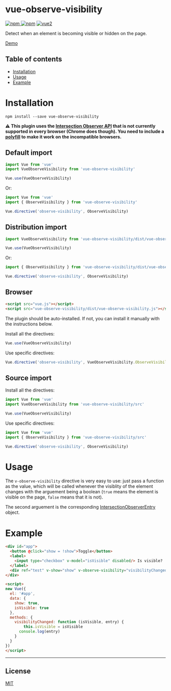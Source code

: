 # vue-observe-visibility

[![npm](https://img.shields.io/npm/v/vue-observe-visibility.svg) ![npm](https://img.shields.io/npm/dm/vue-observe-visibility.svg)](https://www.npmjs.com/package/vue-observe-visibility)
[![vue2](https://img.shields.io/badge/vue-2.x-brightgreen.svg)](https://vuejs.org/)

Detect when an element is becoming visible or hidden on the page.

[Demo](https://jsfiddle.net/Akryum/ppt7endj/)

## Table of contents

- [Installation](#installation)
- [Usage](#usage)
- [Example](#example)

# Installation

```
npm install --save vue-observe-visibility
```

**⚠️ This plugin uses the [Intersection Observer API](https://github.com/WICG/IntersectionObserver) that is not currently supported in every browser (Chrome does though). You need to include a [polyfill](https://github.com/WICG/IntersectionObserver/tree/gh-pages/polyfill) to make it work on the incompatible browsers.**

## Default import

```javascript
import Vue from 'vue'
import VueObserveVisibility from 'vue-observe-visibility'

Vue.use(VueObserveVisibility)
```

Or:

```javascript
import Vue from 'vue'
import { ObserveVisibility } from 'vue-observe-visibility'

Vue.directive('observe-visibility', ObserveVisibility)
```

## Distribution import

```javascript
import VueObserveVisibility from 'vue-observe-visibility/dist/vue-observe-visibility'

Vue.use(VueObserveVisibility)
```

 Or:

```javascript
import { ObserveVisibility } from 'vue-observe-visibility/dist/vue-observe-visibility'

Vue.directive('observe-visibility', ObserveVisibility)
```

## Browser

```html
<script src="vue.js"></script>
<script src="vue-observe-visibility/dist/vue-observe-visibility.js"></script>
```

The plugin should be auto-installed. If not, you can install it manually with the instructions below.

Install all the directives:

```javascript
Vue.use(VueObserveVisibility)
```

Use specific directives:

```javascript
Vue.directive('observe-visibility', VueObserveVisibility.ObserveVisibility)
```

## Source import

Install all the directives:

```javascript
import Vue from 'vue'
import VueObserveVisibility from 'vue-observe-visibility/src'

Vue.use(VueObserveVisibility)
```

Use specific directives:

```javascript
import Vue from 'vue'
import { ObserveVisibility } from 'vue-observe-visibility/src'

Vue.directive('observe-visibility', ObserveVisibility)
```

# Usage

The `v-observe-visibility` directive is very easy to use: just pass a function as the value, which will be called whenever the visiblity of the element changes with the arguement being a boolean (`true` means the element is visible on the page, `false` means that it is not).

The second arguement is the corresponding [IntersectionObserverEntry](https://developer.mozilla.org/en-US/docs/Web/API/IntersectionObserverEntry) object.

# Example

```html
<div id="app">
  <button @click="show = !show">Toggle</button>
  <label>
    <input type="checkbox" v-model="isVisible" disabled/> Is visible?
  </label>
  <div ref="test" v-show="show" v-observe-visibility="visibilityChanged">Hello world!</div>
</div>

<script>
new Vue({
  el: '#app',
  data: {
    show: true,
    isVisible: true
  },
  methods: {
  	visibilityChanged: function (isVisible, entry) {
    	this.isVisible = isVisible
      console.log(entry)
    }
  }
})
</script>
```

---

## License

[MIT](http://opensource.org/licenses/MIT)
